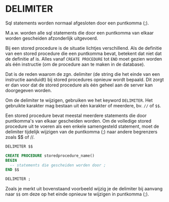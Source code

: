 # DELIMITER

Sql statements worden normaal afgesloten door een puntkomma (;).

M.a.w. worden alle sql statements die door een puntkomma van elkaar worden gescheiden afzonderlijk uitgevoerd.

Bij een stored procedure is de situatie lichtjes verschillend. Als de definitie van een stored procedure die een puntkomma bevat, betekent dat niet dat de definitie af is. Alles vanaf `CREATE PROCEDURE` tot `END` moet gezien worden als één instructie (om de procedure aan te maken in de database).

Dat is de reden waarom de zgn. delimiter (de string die het einde van een instructie aanduidt) bij stored procedures opnieuw wordt bepaald. Dit zorgt er dan voor dat de stored procedure als één geheel aan de server kan doorgegeven worden.

Om de delimiter te wijzigen, gebruiken we het keyword `DELIMITER`. Het gebruikte karakter mag bestaan uit één karakter of meerdere, bv. `//` of `$$`.

Een stored procedure bevat meestal meerdere statements die door puntkomma's van elkaar gescheiden worden. Om de volledige stored procedure uit te voeren als een enkele samengesteld statement, moet de delimiter tijdelijk wijzigen van de puntkomma (;) naar andere begrenzers zoals \$$ of //.

```sql
DELIMITER $$

CREATE PROCEDURE storedprocedure_name()
BEGIN
  -- statements die gescheiden worden door ;
END $$

DELIMITER ;
```

Zoals je merkt uit bovenstaand voorbeeld wijzig je de delimiter bij aanvang naar `$$` om deze op het einde opnieuw te wijzigen in puntkomma (;).
